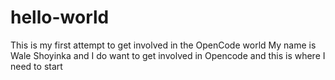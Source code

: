 # hello-world
This is my first attempt to get involved in the OpenCode world
My name is Wale Shoyinka and I do want to get involved in Opencode and this is where I need to start
